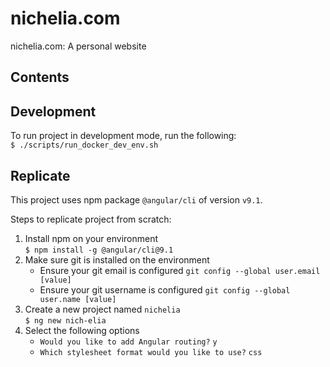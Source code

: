 # nichelia.com
nichelia.com: A personal website

## Contents


## Development
To run project in development mode, run the following:  
`$ ./scripts/run_docker_dev_env.sh`

## Replicate
This project uses npm package `@angular/cli` of version `v9.1`.

Steps to replicate project from scratch:

1. Install npm on your environment  
`$ npm install -g @angular/cli@9.1`  
2. Make sure git is installed on the environment
    * Ensure your git email is configured `git config --global user.email [value]`
    * Ensure your git username is configured `git config --global user.name [value]`
3. Create a new project named `nichelia`  
`$ ng new nich-elia`  
4. Select the following options
    * `Would you like to add Angular routing?` `y`
    * `Which stylesheet format would you like to use?` `css`